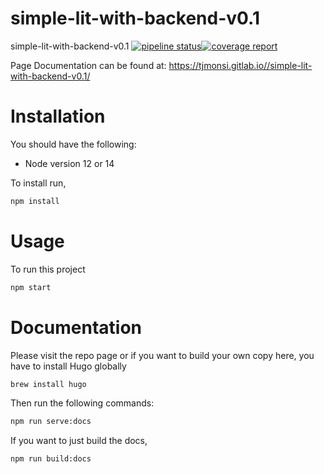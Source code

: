 # simple-lit-with-backend-v0.1
simple-lit-with-backend-v0.1
 [![pipeline status](https://github.com/tjmonsi/simple-lit-with-backend-v0.1/badges/master/pipeline.svg)](https://github.com/tjmonsi/simple-lit-with-backend-v0.1/-/commits/master)[![coverage report](https://github.com/tjmonsi/simple-lit-with-backend-v0.1/badges/master/coverage.svg)](https://github.com/tjmonsi/simple-lit-with-backend-v0.1/-/commits/master)



Page Documentation can be found at: https://tjmonsi.gitlab.io//simple-lit-with-backend-v0.1/

# Installation

You should have the following:
- Node version 12 or 14

To install run,
```bash
npm install
```

# Usage

To run this project

```bash
npm start
```

# Documentation

Please visit the repo page or if you want to build your own copy here, you have to install Hugo globally

```bash
brew install hugo
```

Then run the following commands:

```bash
npm run serve:docs
```

If you want to just build the docs,

```bash
npm run build:docs
```
